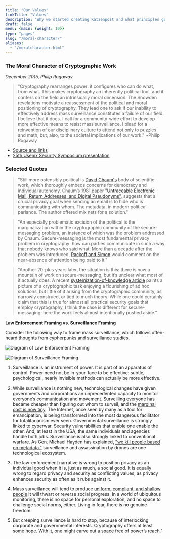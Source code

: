 ```yaml
---
title: "Our Values"
linkTitle: "Values"
description: "Why we started creating Katzenpost and what principles guide us."
draft: false
menu: {main: {weight: 10}}
type: "pages"
slug: "/moral-character/"
aliases:
  - "/moralcharacter.html"
---
```



### The Moral Character of Cryptographic Work

*December 2015, Philip Rogaway*

> "Cryptography rearranges power: it configures who can do what, from what. This makes cryptography an inherently political tool, and it confers on the field an
> intrinsically moral dimension. The Snowden revelations motivate a reassessment of the political and moral positioning of cryptography. They lead one to ask if our inability to
> effectively address mass surveillance constitutes a failure of our field. I believe that it does. I call for a community-wide effort to develop more effective means to resist
> mass surveillance. I plead for a reinvention of our disciplinary culture to attend not only to puzzles and math, but, also, to the societal implications of our work." ~Philip Rogaway

- [Source and links](http://web.cs.ucdavis.edu/~rogaway/papers/moral.html)
- [25th Usenix Security Symposium presentation](https://www.usenix.org/conference/usenixsecurity16/technical-sessions/presentation/rogaway)


### Selected Quotes

> "Still more ostensibly political is [David Chaum's](https://en.wikipedia.org/wiki/David_Chaum)
> body of scientific work, which thoroughly embeds concerns for democracy and individual autonomy.
> Chaum’s 1981 paper ["Untraceable Electronic Mail, Return Addresses, and Digital Pseudonyms"](https://bib.mixnetworks.org/#chaum-mix),
> suggests that a crucial privacy goal when
> sending an email is to hide who is communicating with whom. The metadata, in
> modern political parlance. The author offered mix nets for a solution."

> "An especially problematic excision of the political is the marginalization
> within the cryptographic community of the secure-messaging problem, an
> instance of which was the problem addressed by Chaum. Secure-messaging
> is the most fundamental privacy problem in cryptography: how can parties
> communicate in such a way that nobody knows who said what. More than a
> decade after the problem was introduced, [Rackoff and Simon](http://sci-hub.tw/10.1145/167088.167260)
> would comment on the near-absence of attention being paid to it."

> "Another 20-plus years later, the situation is this: there is now a mountain of work on secure-messaging, but
> it’s unclear what most of it actually does. A recent [systemization-of-knowledge article](https://ieeexplore.ieee.org/document/7163029)
> paints a picture of a cryptographic task enjoying a flourishing of ad hoc
> solutions, but little of it arising from the cryptographic community, as narrowly
> construed, or tied to much theory. While one could certainly claim that this is
> true for almost all practical security goals that employ cryptography, I think the
> case is different for secure-messaging: here the work feels almost intentionally
> pushed aside."

**Law Enforcement Framing vs. Surveillance Framing**

Consider the following way to frame mass surveillance, which follows
often-heard thoughts from cypherpunks and surveillance studies.

![Diagram of Law Enforcement Framing](/images/moralcharacter/law-enforcement-framing.jpg)

![Diagram of Surveillance Framing](/images/moralcharacter/surveillance-framing.jpg)

1. Surveillance is an instrument of power. It is part of an apparatus of
control. Power need not be in-your-face to be effective: subtle, psychological,
nearly invisible methods can actually be more effective.

2. While surveillance is nothing new, technological changes have given
governments and corporations an unprecedented capacity to monitor everyone’s
communication and movement. Surveilling everyone has became cheaper than
figuring out whom to surveil, and the
[marginal cost is now tiny](https://www.yalelawjournal.org/forum/tiny-constables-and-the-cost-of-surveillance-making-cents-out-of-united-states-v-jones).
The Internet, once seen by many as a tool for emancipation, is being
transformed into the most dangerous facilitator for totalitarianism ever
seen. Governmental surveillance is strongly linked to cyberwar. Security
vulnerabilities that enable one enable the other. And, at least in the USA,
the same individuals and agencies handle both jobs. Surveillance is also
strongly linked to conventional warfare. As Gen. Michael Hayden has
explained, ["we kill people based on metadata."](https://www.youtube.com/watch?v=kV2HDM86XgI)
surveillance and assassination by drones are one technological ecosystem.

4. The law-enforcement narrative is wrong to position privacy as an individual
good when it is, just as much, a social good. It is equally wrong to regard
privacy and security as conflicting values, as privacy enhances security as
often as it rubs against it.

5. Mass surveillance will tend to produce [uniform, compliant, and shallow
people](https://en.wikipedia.org/wiki/The_Human_Condition_(book)) It will
thwart or reverse social progress. In a world of ubiquitous monitoring, there
is no space for personal exploration, and no space to challenge social norms,
either. Living in fear, there is no genuine freedom.

6. But creeping surveillance is hard to stop, because of interlocking corporate
and governmental interests. Cryptography offers at least some hope. With
it, one might carve out a space free of power’s reach."
